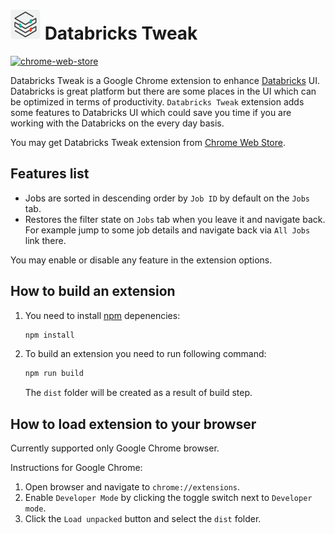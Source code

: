 # ![logo](images/logo.png) Databricks Tweak

[![chrome-web-store](https://img.shields.io/chrome-web-store/v/ildmaaenkjijfjohacihiijkhhhjehgj)][chrome-web-store]

Databricks Tweak is a Google Chrome extension to enhance [Databricks](https://databricks.com/) UI. Databricks is great platform but there are some places in the UI which can be optimized in terms of productivity. `Databricks Tweak` extension adds some features to Databricks UI which could save you time if you are working with the Databricks on the every day basis.

You may get Databricks Tweak extension from [Chrome Web Store][chrome-web-store].

## Features list

- Jobs are sorted in descending order by `Job ID` by default on the `Jobs` tab.
- Restores the filter state on `Jobs` tab when you leave it and navigate back. For example jump to some job details and navigate back via `All Jobs` link there.

You may enable or disable any feature in the extension options.

## How to build an extension

1. You need to install [npm](https://www.npmjs.com/) depenencies:

    ```bash
    npm install
    ```

2. To build an extension you need to run following command:

    ```bash
    npm run build
    ```

    The `dist` folder will be created as a result of build step.

## How to load extension to your browser

Currently supported only Google Chrome browser.

Instructions for Google Chrome:

1. Open browser and navigate to `chrome://extensions`.
2. Enable `Developer Mode` by clicking the toggle switch next to `Developer mode`.
3. Click the `Load unpacked` button and select the `dist` folder.

[chrome-web-store]: https://chrome.google.com/webstore/detail/databricks-tweak/ildmaaenkjijfjohacihiijkhhhjehgj